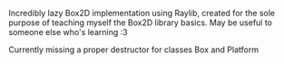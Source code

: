 Incredibly lazy Box2D implementation using Raylib, created for the sole purpose of teaching myself the Box2D library basics. May be useful to someone else who's learning :3 

Currently missing a proper destructor for classes Box and Platform
